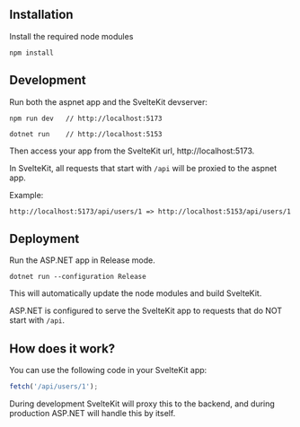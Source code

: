## Installation
Install the required node modules
```shell
npm install
```

## Development
Run both the aspnet app and the SvelteKit devserver:
```shell
npm run dev   // http://localhost:5173
```
```shell
dotnet run    // http://localhost:5153
```

Then access your app from the SvelteKit url, http://localhost:5173.

In SvelteKit, all requests that start with `/api` will be proxied to the aspnet app.

Example:
```
http://localhost:5173/api/users/1 => http://localhost:5153/api/users/1
```

## Deployment
Run the ASP.NET app in Release mode. 
```shell
dotnet run --configuration Release
```

This will automatically update the node modules and build SvelteKit.

ASP.NET is configured to serve the SvelteKit app to requests that do NOT start with `/api`.

## How does it work?

You can use the following code in your SvelteKit app:
```js
fetch('/api/users/1');
```

During development SvelteKit will proxy this to the backend, and during production ASP.NET will handle this by itself.
